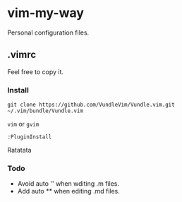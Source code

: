 # vim-my-way

Personal configuration files.

## .vimrc

Feel free to copy it.

### Install

`git clone https://github.com/VundleVim/Vundle.vim.git ~/.vim/bundle/Vundle.vim`

`vim` or `gvim`

`:PluginInstall`

Ratatata

### Todo 

* Avoid auto '' when wditing .m files.
* Add auto ** when editing .md files.
